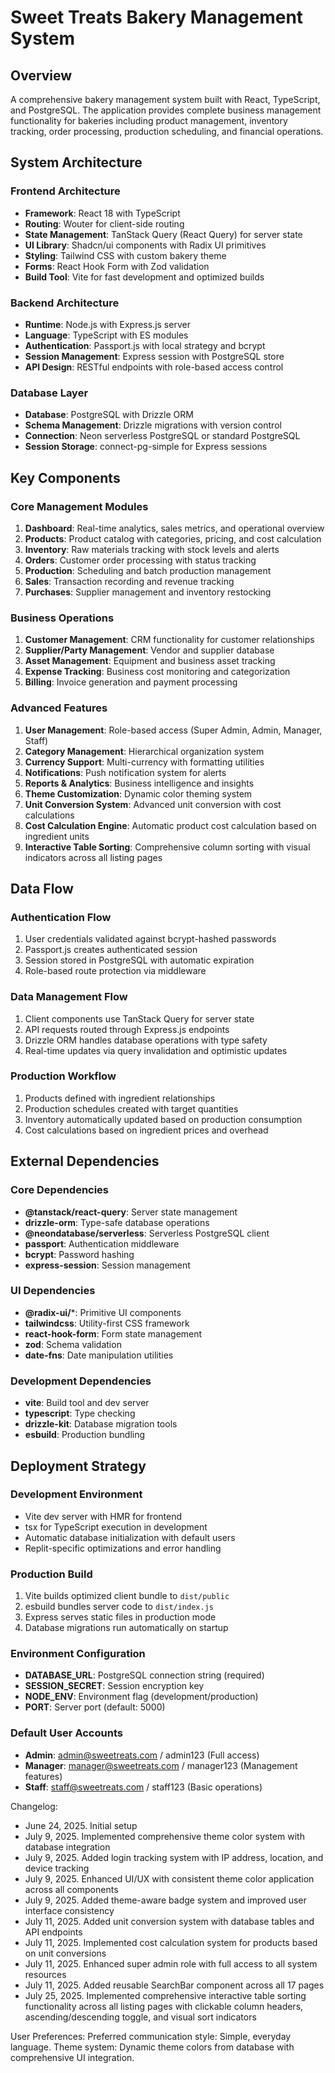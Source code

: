 # Sweet Treats Bakery Management System

## Overview

A comprehensive bakery management system built with React, TypeScript, and PostgreSQL. The application provides complete business management functionality for bakeries including product management, inventory tracking, order processing, production scheduling, and financial operations.

## System Architecture

### Frontend Architecture
- **Framework**: React 18 with TypeScript
- **Routing**: Wouter for client-side routing
- **State Management**: TanStack Query (React Query) for server state
- **UI Library**: Shadcn/ui components with Radix UI primitives
- **Styling**: Tailwind CSS with custom bakery theme
- **Forms**: React Hook Form with Zod validation
- **Build Tool**: Vite for fast development and optimized builds

### Backend Architecture
- **Runtime**: Node.js with Express.js server
- **Language**: TypeScript with ES modules
- **Authentication**: Passport.js with local strategy and bcrypt
- **Session Management**: Express session with PostgreSQL store
- **API Design**: RESTful endpoints with role-based access control

### Database Layer
- **Database**: PostgreSQL with Drizzle ORM
- **Schema Management**: Drizzle migrations with version control
- **Connection**: Neon serverless PostgreSQL or standard PostgreSQL
- **Session Storage**: connect-pg-simple for Express sessions

## Key Components

### Core Management Modules
1. **Dashboard**: Real-time analytics, sales metrics, and operational overview
2. **Products**: Product catalog with categories, pricing, and cost calculation
3. **Inventory**: Raw materials tracking with stock levels and alerts
4. **Orders**: Customer order processing with status tracking
5. **Production**: Scheduling and batch production management
6. **Sales**: Transaction recording and revenue tracking
7. **Purchases**: Supplier management and inventory restocking

### Business Operations
1. **Customer Management**: CRM functionality for customer relationships
2. **Supplier/Party Management**: Vendor and supplier database
3. **Asset Management**: Equipment and business asset tracking
4. **Expense Tracking**: Business cost monitoring and categorization
5. **Billing**: Invoice generation and payment processing

### Advanced Features
1. **User Management**: Role-based access (Super Admin, Admin, Manager, Staff)
2. **Category Management**: Hierarchical organization system
3. **Currency Support**: Multi-currency with formatting utilities
4. **Notifications**: Push notification system for alerts
5. **Reports & Analytics**: Business intelligence and insights
6. **Theme Customization**: Dynamic color theming system
7. **Unit Conversion System**: Advanced unit conversion with cost calculations
8. **Cost Calculation Engine**: Automatic product cost calculation based on ingredient units
9. **Interactive Table Sorting**: Comprehensive column sorting with visual indicators across all listing pages

## Data Flow

### Authentication Flow
1. User credentials validated against bcrypt-hashed passwords
2. Passport.js creates authenticated session
3. Session stored in PostgreSQL with automatic expiration
4. Role-based route protection via middleware

### Data Management Flow
1. Client components use TanStack Query for server state
2. API requests routed through Express.js endpoints
3. Drizzle ORM handles database operations with type safety
4. Real-time updates via query invalidation and optimistic updates

### Production Workflow
1. Products defined with ingredient relationships
2. Production schedules created with target quantities
3. Inventory automatically updated based on production consumption
4. Cost calculations based on ingredient prices and overhead

## External Dependencies

### Core Dependencies
- **@tanstack/react-query**: Server state management
- **drizzle-orm**: Type-safe database operations
- **@neondatabase/serverless**: Serverless PostgreSQL client
- **passport**: Authentication middleware
- **bcrypt**: Password hashing
- **express-session**: Session management

### UI Dependencies
- **@radix-ui/***: Primitive UI components
- **tailwindcss**: Utility-first CSS framework
- **react-hook-form**: Form state management
- **zod**: Schema validation
- **date-fns**: Date manipulation utilities

### Development Dependencies
- **vite**: Build tool and dev server
- **typescript**: Type checking
- **drizzle-kit**: Database migration tools
- **esbuild**: Production bundling

## Deployment Strategy

### Development Environment
- Vite dev server with HMR for frontend
- tsx for TypeScript execution in development
- Automatic database initialization with default users
- Replit-specific optimizations and error handling

### Production Build
1. Vite builds optimized client bundle to `dist/public`
2. esbuild bundles server code to `dist/index.js`
3. Express serves static files in production mode
4. Database migrations run automatically on startup

### Environment Configuration
- **DATABASE_URL**: PostgreSQL connection string (required)
- **SESSION_SECRET**: Session encryption key
- **NODE_ENV**: Environment flag (development/production)
- **PORT**: Server port (default: 5000)

### Default User Accounts
- **Admin**: admin@sweetreats.com / admin123 (Full access)
- **Manager**: manager@sweetreats.com / manager123 (Management features)
- **Staff**: staff@sweetreats.com / staff123 (Basic operations)

Changelog:
- June 24, 2025. Initial setup
- July 9, 2025. Implemented comprehensive theme color system with database integration
- July 9, 2025. Added login tracking system with IP address, location, and device tracking
- July 9, 2025. Enhanced UI/UX with consistent theme color application across all components
- July 9, 2025. Added theme-aware badge system and improved user interface consistency
- July 11, 2025. Added unit conversion system with database tables and API endpoints
- July 11, 2025. Implemented cost calculation system for products based on unit conversions
- July 11, 2025. Enhanced super admin role with full access to all system resources
- July 11, 2025. Added reusable SearchBar component across all 17 pages
- July 25, 2025. Implemented comprehensive interactive table sorting functionality across all listing pages with clickable column headers, ascending/descending toggle, and visual sort indicators

User Preferences:
Preferred communication style: Simple, everyday language.
Theme system: Dynamic theme colors from database with comprehensive UI integration.